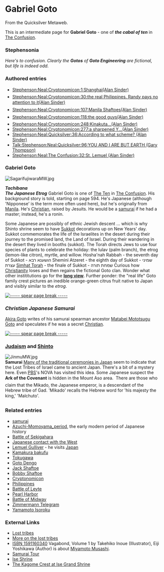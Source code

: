 
# Gabriel Goto

From the Quicksilver Metaweb.

This is an intermediate page for **Gabriel Goto** - one of ***the cabal of ten*** in [The Confusion](/the-confusion).

### Stephensonia


*Here's to confusion. Clearly the **Gotos** of **Goto Engineering** are fictional, but life is indeed odd.*

### Authored entries


* [Stephenson:Neal:Cryptonomicon:1:Shanghai(Alan Sinder)](/stephenson-neal-cryptonomicon-1-shanghai-alan-sinder)
* [Stephenson:Neal:Cryptonomicon:30:the real Philippines. Randy pays no attention to it(Alan Sinder)](/stephenson-neal-cryptonomicon-30-the-real-philippines-randy-pays-no-attention-to-it-alan-sinder)
* [Stephenson:Neal:Cryptonomicon:107:Manila Shaftoes(Alan Sinder)](/stephenson-neal-cryptonomicon-107-manila-shaftoes-alan-sinder)
* [Stephenson:Neal:Cryptonomicon:118:the good guys(Alan Sinder)](/stephenson-neal-cryptonomicon-118-the-good-guys-alan-sinder)
* [Stephenson:Neal:Cryptonomicon:248:Kinakuta...(Alan Sinder)](/stephenson-neal-cryptonomicon-248-kinakuta-alan-sinder)
* [Stephenson:Neal:Cryptonomicon:277:a sharpened Y...(Alan Sinder)](/stephenson-neal-cryptonomicon-277-a-sharpened-y-alan-sinder)
* [Stephenson:Neal:Quicksilver:36:According to what scheme? (Alan Sinder)](/stephenson-neal-quicksilver-36-according-to-what-scheme-alan-sinder)
* [Talk:Stephenson:Neal:Quicksilver:96:YOU AND I ARE BUT EARTH (Gary Thompson)](/talk-stephenson-neal-quicksilver-96-you-and-i-are-but-earth-gary-thompson)
* [Stephenson:Neal:The Confusion:32:St. Lemuel (Alan Sinder)](/stephenson-neal-the-confusion-32-st-lemuel-alan-sinder)


### Gabriel Goto


![SagarifujiwaraMW.jpg](/https://web.archive.org/web/20060725172200im_/http://www.metaweb.com/wiki/upload/9/9b/SagarifujiwaraMW.jpg)  

***Tachibana  
*The Japanese Etrog****
Gabriel Goto is one of [The Ten](/the-ten) in [The Confusion](/the-confusion). His background story is told, starting on page 594. He's Japanese (although 'Nipponese' is the term more often used here), but he's originally from [Manila](/stephenson-neal-cryptonomicon-30-the-real-philippines-randy-pays-no-attention-to-it-alan-sinder). He's [Christian](/christianity), raised by Jesuits. He would be a [samurai](/samurai) if he had a master; instead, he's a ronin.

Some Japanese are possibly of ethnic Jewish descent ... which is why Shinto shrine seem to have [Sukkot](/http-en-wikipedia-org-wiki-sukkot) decorations up on New Years' day. Sukkot commemorates the life of the Israelites in the desert during their journey to the promised land, the Land of Israel. During their wandering in the desert they lived in booths (sukkot). The Torah directs Jews to use four species of plants to celebrate the holiday: the lulav (palm branch), the etrog (lemon-like citron), myrtle, and willow.
Hosha'nah Rabbah - the seventh day of Sukkot - הושענא רבא
Shemini Atzeret - the eighth day of Sukkot - שמיני עצרת
[Simhat Torah](/http-en-wikipedia-org-wiki-simhat-torah) - the finale of Sukkot - שמחת תורה
Curious how [Christianity](/christianity) loses and then regains the fictional Goto clan. Wonder what other instititutions go for the **[long view](/stephenson-neal-quicksilver-20-most-disorderly-alan-sinder)**. Further ponder: the "real life" Goto family crest pictures an inedible orange-green citrus fruit native to Japan and visibly similar to the *etrog*.

[![----- spear page break -----](/web/20060725172200im_/http://www.metaweb.com/wiki/upload/8/8b/Warspear.png)](spear-page-break)  

### *Christian Japanese Samurai*


[Akira Goto](/http-www-mms-net-com-samurai-index-e-html) writes of his samurai spearman ancestor [Matabei Mototsugu Goto](/http-www-mms-net-com-samurai-matabei-e-html) and speculates if he was a secret [Christian](/http-www-mms-net-com-samurai-josui-e-html).

  
[![----- spear page break -----](/web/20060725172200im_/http://www.metaweb.com/wiki/upload/8/8b/Warspear.png)](spear-page-break)  


### [Judaism](/judaism) and [Shinto](/http-en-wikipedia-org-wiki-shinto)


![JinmuMW.jpg](/https://web.archive.org/web/20060725172200im_/http://www.metaweb.com/wiki/upload/1/1a/JinmuMW.jpg)  
**Samurai**
[Many of the traditional ceremonies in Japan](/http-www5-ocn-ne-jp-magi9-isracame-htm) seem to indicate that the Lost Tribes of Israel came to ancient Japan. There's a bit of a mystery here. Even [PBS](/http-www-pbs-org-wgbh-nova-israel-losttribes3-html-japan)'s NOVA has visited this idea. Some Japanese suspect the **Ark of the Covenant** is hidden in the Mount Aso area.  There are those who claim that the Mikado, the Japanese emperor, is a descendant of the Hebrew tribe of Gad. 'Mikado' recalls the Hebrew word for 'his majesty the king,' 'Malchuto'. 


### Related entries


* [samurai](/samurai)
* [Azuchi-Momoyama\_period](/azuchi-momoyama-period), the early modern period of Japanese history
* [Battle of Sekigahara](/battle-of-sekigahara)
* [Japanese contact with the West](/japanese-contact-with-the-west)
* [Lemuel Gulliver](/lemuel-gulliver) - he visits [Japan](/japan)
* [Kamakura bakufu](/kamakura-bakufu)
* [Tokugawa](/tokugawa)
* [Goto Dengo](/goto-dengo)
* [Jack Shaftoe](/jack-shaftoe)
* [Bobby Shaftoe](/bobby-shaftoe)
* [Cryptonomicon](/cryptonomicon)
* [Philippines](/philippines)
* [Battle of Leyte](/battle-of-leyte)
* [Pearl Harbor](/pearl-harbor)
* [Battle of Midway](/battle-of-midway)
* [Zimmermann Telegram](/zimmermann-telegram)
* [Yamamoto Isoroku](/yamamoto-isoroku)


### External Links


* [Lost tribes](/http-www-moshiach-com-features-tribes-default-php)
* [More on the lost tribes](/http-www-wzo-org-il-en-resources-view-asp-id-174)
* [ISBN 1591160340](/) Vagabond, Volume 1 by Takehiko Inoue (Illustrator), Eiji Yoshikawa (Author) is about [Miyamoto Musashi](/http-en-wikipedia-org-wiki-miyamoto-musashi).
* [Samurai Tour](/http-www-kiku-com-electric-samurai-cobweb-castle-samurai-tour-html)
* [Ise Shrine](/http-witcombe-sbc-edu-sacredplaces-ise-html)
* [The Kagome Crest at Ise Grand Shrine](/http-www5-ocn-ne-jp-magi9-isracam4-htm)
